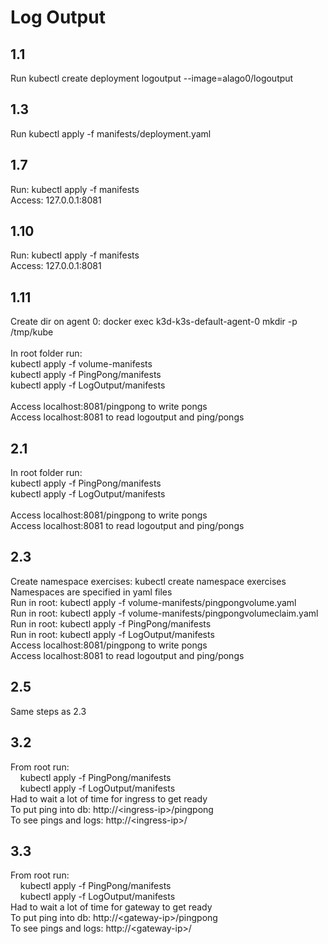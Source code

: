 # Log Output

## 1.1
Run kubectl create deployment logoutput --image=alago0/logoutput 

## 1.3
Run kubectl apply -f manifests/deployment.yaml

## 1.7
Run: kubectl apply -f manifests </br>
Access: 127.0.0.1:8081

## 1.10
Run: kubectl apply -f manifests </br>
Access: 127.0.0.1:8081

## 1.11
Create dir on agent 0: docker exec k3d-k3s-default-agent-0 mkdir -p /tmp/kube </br>
</br>
In root folder run: </br>
kubectl apply -f volume-manifests </br>
kubectl apply -f PingPong/manifests </br>
kubectl apply -f LogOutput/manifests</br>
</br>
Access localhost:8081/pingpong to write pongs</br>
Access localhost:8081 to read logoutput and ping/pongs

## 2.1
In root folder run: </br>
kubectl apply -f PingPong/manifests </br>
kubectl apply -f LogOutput/manifests </br>
</br>
Access localhost:8081/pingpong to write pongs</br>
Access localhost:8081 to read logoutput and ping/pongs

## 2.3
Create namespace exercises: kubectl create namespace exercises </br>
Namespaces are specified in yaml files </br>
Run in root: kubectl apply -f volume-manifests/pingpongvolume.yaml </br>
Run in root: kubectl apply -f volume-manifests/pingpongvolumeclaim.yaml </br>
Run in root: kubectl apply -f PingPong/manifests </br>
Run in root: kubectl apply -f LogOutput/manifests</br>
Access localhost:8081/pingpong to write pongs</br>
Access localhost:8081 to read logoutput and ping/pongs

## 2.5
Same steps as 2.3

## 3.2
From root run: <br />
&nbsp;&nbsp;&nbsp;&nbsp;kubectl apply -f PingPong/manifests <br />
&nbsp;&nbsp;&nbsp;&nbsp;kubectl apply -f LogOutput/manifests <br />
Had to wait a lot of time for ingress to get ready <br />
To put ping into db: http://&lt;ingress-ip&gt;/pingpong <br />
To see pings and logs: http://&lt;ingress-ip&gt;/

## 3.3
From root run: <br />
&nbsp;&nbsp;&nbsp;&nbsp;kubectl apply -f PingPong/manifests <br />
&nbsp;&nbsp;&nbsp;&nbsp;kubectl apply -f LogOutput/manifests <br />
Had to wait a lot of time for gateway to get ready <br />
To put ping into db: http://&lt;gateway-ip&gt;/pingpong <br />
To see pings and logs: http://&lt;gateway-ip&gt;/
